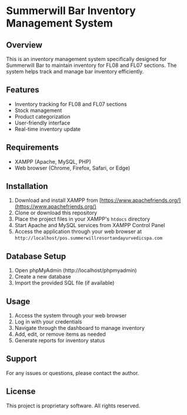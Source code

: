 # Summerwill Bar Inventory Management System

## Overview
This is an inventory management system specifically designed for Summerwill Bar to maintain inventory for FL08 and FL07 sections. The system helps track and manage bar inventory efficiently.

## Features
- Inventory tracking for FL08 and FL07 sections
- Stock management
- Product categorization
- User-friendly interface
- Real-time inventory update

## Requirements
- XAMPP (Apache, MySQL, PHP)
- Web browser (Chrome, Firefox, Safari, or Edge)

## Installation
1. Download and install XAMPP from [https://www.apachefriends.org/](https://www.apachefriends.org/)
2. Clone or download this repository
3. Place the project files in your XAMPP's `htdocs` directory
4. Start Apache and MySQL services from XAMPP Control Panel
5. Access the application through your web browser at `http://localhost/pos.summerwillresortandayurvedicspa.com`

## Database Setup
1. Open phpMyAdmin (http://localhost/phpmyadmin)
2. Create a new database
3. Import the provided SQL file (if available)

## Usage
1. Access the system through your web browser
2. Log in with your credentials
3. Navigate through the dashboard to manage inventory
4. Add, edit, or remove items as needed
5. Generate reports for inventory status

## Support
For any issues or questions, please contact the author.

## License
This project is proprietary software. All rights reserved. 
